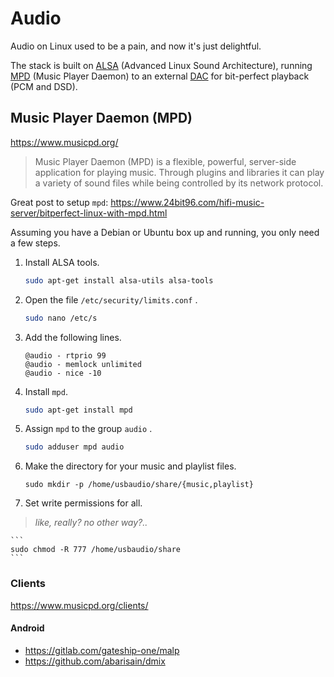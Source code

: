 # Audio

Audio on Linux used to be a pain, and now it's just delightful.

The stack is built on [ALSA](https://www.alsa-project.org/wiki/) (Advanced Linux Sound Architecture), running [MPD](https://www.musicpd.org/) (Music Player Daemon) to an external [DAC](DAC.md) for bit-perfect playback (PCM and DSD).

## Music Player Daemon (MPD)

https://www.musicpd.org/

> Music Player Daemon (MPD) is a flexible, powerful, server-side application for playing music. Through plugins and libraries it can play a variety of sound files while being controlled by its network protocol.

Great post to setup `mpd`: https://www.24bit96.com/hifi-music-server/bitperfect-linux-with-mpd.html

Assuming you have a Debian or Ubuntu box up and running, you only need a few steps.

1. Install ALSA tools.

    ```sh
    sudo apt-get install alsa-utils alsa-tools 
    ```

1. Open the file `/etc/security/limits.conf` .

    ```sh
    sudo nano /etc/s
    ```

1. Add the following lines.

    ```
    @audio - rtprio 99
    @audio - memlock unlimited
    @audio - nice -10
    ```

1. Install `mpd`.

    ```sh
    sudo apt-get install mpd
    ```

1. Assign `mpd` to the group `audio` .

    ```sh
    sudo adduser mpd audio
    ```

1. Make the directory for your music and playlist files.

    ```
    sudo mkdir -p /home/usbaudio/share/{music,playlist}
    ```

1. Set write permissions for all. 

>*like, really? no other way?..*

    ```
    sudo chmod -R 777 /home/usbaudio/share
    ```


### Clients

https://www.musicpd.org/clients/


#### Android

- https://gitlab.com/gateship-one/malp
- https://github.com/abarisain/dmix



